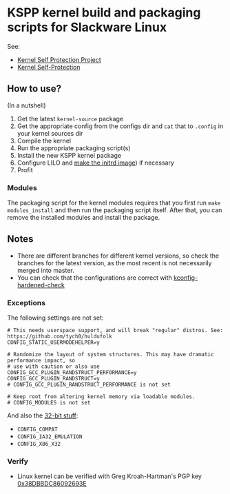 KSPP kernel build and packaging scripts for Slackware Linux
===========================================================

See:

* [Kernel Self Protection Project](https://kspp.github.io/)
* [Kernel Self-Protection](https://www.kernel.org/doc/html/latest/security/self-protection.html)

How to use?
-----------

(In a nutshell)

1. Get the latest `kernel-source` package
2. Get the appropriate config from the configs dir and `cat` that to `.config` in your kernel sources dir
3. Compile the kernel
4. Run the appropriate packaging script(s)
5. Install the new KSPP kernel package
6. Configure LILO and [make the initrd image](http://ftp.slackware.com/pub/slackware/slackware64-14.2/README.initrd)) if necessary
7. Profit

### Modules

The packaging script for the kernel modules requires that you first run `make modules_install` and then run the packaging script itself. After that, you can remove the installed modules and install the package.

Notes
-----

* There are different branches for different kernel versions, so check the branches for the latest version, as the most recent is not necessarily merged into master.
* You can check that the configurations are correct with [kconfig-hardened-check](https://github.com/a13xp0p0v/kconfig-hardened-check)

### Exceptions

The following settings are not set:

```
# This needs userspace support, and will break "regular" distros. See: https://github.com/tych0/huldufolk
CONFIG_STATIC_USERMODEHELPER=y
```

```
# Randomize the layout of system structures. This may have dramatic performance impact, so
# use with caution or also use CONFIG_GCC_PLUGIN_RANDSTRUCT_PERFORMANCE=y
CONFIG_GCC_PLUGIN_RANDSTRUCT=y
# CONFIG_GCC_PLUGIN_RANDSTRUCT_PERFORMANCE is not set
```

```
# Keep root from altering kernel memory via loadable modules.
# CONFIG_MODULES is not set
```

And also the [32-bit stuff](http://www.kernsec.org/wiki/index.php/Kernel_Self_Protection_Project/Recommended_Settings#x86_64):

* `CONFIG_COMPAT`
* `CONFIG_IA32_EMULATION`
* `CONFIG_X86_X32`

### Verify

* Linux kernel can be verified with Greg Kroah-Hartman's PGP key [0x38DBBDC86092693E](https://www.kernel.org/signature.html)

